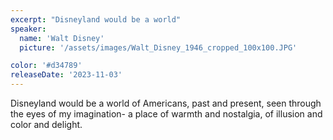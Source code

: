 ```yaml
---
excerpt: "Disneyland would be a world"
speaker:
  name: 'Walt Disney'
  picture: '/assets/images/Walt_Disney_1946_cropped_100x100.JPG'

color: '#d34789'
releaseDate: '2023-11-03'
---
```

Disneyland would be a world of Americans, past and present, seen through the eyes of my imagination- a place of warmth and nostalgia, of illusion and color and delight.
